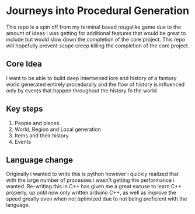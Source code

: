 # Journeys into Procedural Generation

This repo is a spin off from my terminal based rougelike game due to the amount of ideas i was getting for additional features that would be great to include but would slow down the completion of the core project. This repo will hopefully prevent scope creep killing the completion of the core project.

## Core Idea

I want to be able to build deep intertwined lore and history of a fantasy world generated entirely procedurally and the flow of history is influenced only by events that happen throughout the history fo the world

## Key steps

1. People and places
2. World, Region and Local generation
3. Items and their history
4. Events

## Language change

Originally i wanted to write this is python however i quickly realized that with the large number of processes i wasn't getting the performance i wanted. Re-writing this in C++ has given me a great excuse to learn C++ properly, up until now only written arduino C++, as well as improve the speed greatly even when not optimized due to not being proficient with the language.
